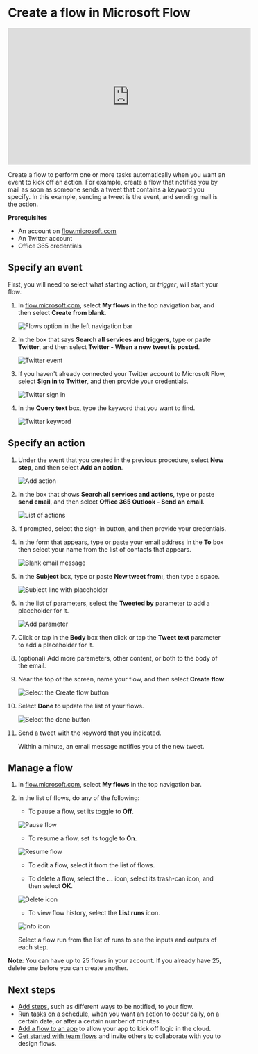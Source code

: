<properties
    pageTitle="Automate tasks by creating a flow | Microsoft Flow"
    description="Create a flow to automatically perform one or more actions, such as sending mail, when events occur, such as someone adding a row to a SharePoint list."
    services=""
    suite="flow"
    documentationCenter="na"
    authors="aftowen"
    manager="anneta"
    editor=""
    tags=""
 />
<tags
    ms.service="flow"
    ms.devlang="na"
    ms.topic="get-started-article"
    ms.tgt_pltfrm="na"
    ms.workload="na"
   ms.date="02/07/2017"
    ms.author="anneta"/>

# Create a flow in Microsoft Flow #
<iframe width="560" height="315" src="https://www.youtube.com/embed/Gt3CMhLAQqE?list=PL8nfc9haGeb55I9wL9QnWyHp3ctU2_ThF" frameborder="0" allowfullscreen></iframe>

Create a flow to perform one or more tasks automatically when you want an event to kick off an action. For example, create a flow that notifies you by mail as soon as someone sends a tweet that contains a keyword you specify. In this example, sending a tweet is the event, and sending mail is the action.

**Prerequisites**

- An account on [flow.microsoft.com](https://flow.microsoft.com)
- An Twitter account
- Office 365 credentials

## Specify an event

First, you will need to select what starting action, or *trigger*, will start your flow.

1. In [flow.microsoft.com](https://flow.microsoft.com), select **My flows** in the top navigation bar, and then select **Create from blank**.

	![Flows option in the left navigation bar](./media/get-started-logic-flow/create-logic-flow.png)

1. In the box that says **Search all services and triggers**, type or paste **Twitter**, and then select **Twitter - When a new tweet is posted**.

	![Twitter event](./media/get-started-logic-flow/twitter-search.png)

5. If you haven't already connected your Twitter account to Microsoft Flow, select **Sign in to Twitter**, and then provide your credentials.

    ![Twitter sign in](./media/get-started-logic-flow/twitter-signin.png)

6. In the **Query text** box, type the keyword that you want to find.

	![Twitter keyword](./media/get-started-logic-flow/twitter-keyword.png)

## Specify an action ##
1. Under the event that you created in the previous procedure, select **New step**, and then select **Add an action**.

	![Add action](./media/get-started-logic-flow/add-action-icon.png)

3. In the box that shows **Search all services and actions**, type or paste **send email**, and then select **Office 365 Outlook - Send an email**.

	![List of actions](./media/get-started-logic-flow/send-email.png)

4. If prompted, select the sign-in button, and then provide your credentials.

5. In the form that appears, type or paste your email address in the **To** box then select your name from the list of contacts that appears.

	![Blank email message](./media/get-started-logic-flow/blank-email.png)

1. In the **Subject** box, type or paste **New tweet from:**, then type a space.

	![Subject line with placeholder](./media/get-started-logic-flow/message-token.png)

1. In the list of parameters, select the **Tweeted by** parameter to add a placeholder for it.

	![Add parameter](./media/get-started-logic-flow/add-parameter.png)

1. Click or tap in the **Body** box then click or tap the **Tweet text** parameter to add a placeholder for it.

1. (optional) Add more parameters, other content, or both to the body of the email.

1.  Near the top of the screen, name your flow, and then select **Create flow**.

	![Select the Create flow button](./media/get-started-logic-flow/create-button.png)

1. Select **Done** to update the list of your flows.

	![Select the done button](./media/get-started-logic-flow/done-button.png)

1. Send a tweet with the keyword that you indicated.

	Within a minute, an email message notifies you of the new tweet.

## Manage a flow ##
1. In [flow.microsoft.com](https://flow.microsoft.com), select **My flows** in the top navigation bar.

2. In the list of flows, do any of the following:

	- To pause a flow, set its toggle to **Off**.

	![Pause flow](./media/get-started-logic-flow/pause-flow.png)

	- To resume a flow, set its toggle to **On**.  

	![Resume flow](./media/get-started-logic-flow/resume-flow.png)  

	- To edit a flow, select it from the list of flows.  
	

	- To delete a flow, select the **...** icon, select its trash-can icon, and then select **OK**.  

	![Delete icon](./media/get-started-logic-flow/delete-icon.png)  

	- To view flow history, select the **List runs** icon.

	![Info icon](./media/get-started-logic-flow/info-icon.png)

	Select a flow run from the list of runs to see the inputs and outputs of each step.

**Note**: You can have up to 25 flows in your account. If you already have 25, delete one before you can create another.

## Next steps ##

- [Add steps](multi-step-logic-flow.md), such as different ways to be notified, to your flow.
- [Run tasks on a schedule](run-tasks-on-a-schedule.md), when you want an action to occur daily, on a certain date, or after a certain number of minutes.
- [Add a flow to an app](https://powerapps.microsoft.com/tutorials/using-logic-flows/) to allow your app to kick off logic in the cloud.
- [Get started with team flows](./create-team-flows.md) and invite others to collaborate with you to design flows.
